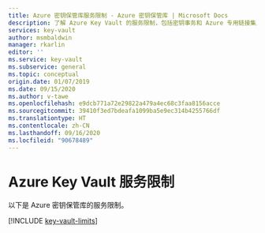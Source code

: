 ```yaml
---
title: Azure 密钥保管库服务限制 - Azure 密钥保管库 | Microsoft Docs
description: 了解 Azure Key Vault 的服务限制，包括密钥事务和 Azure 专用链接集成。
services: key-vault
author: msmbaldwin
manager: rkarlin
editor: ''
ms.service: key-vault
ms.subservice: general
ms.topic: conceptual
origin.date: 01/07/2019
ms.date: 09/15/2020
ms.author: v-tawe
ms.openlocfilehash: e9dcb771a72e29822a479a4ec68c3faa8156acce
ms.sourcegitcommit: 39410f3ed7bdeafa1099ba5e9ec314b4255766df
ms.translationtype: HT
ms.contentlocale: zh-CN
ms.lasthandoff: 09/16/2020
ms.locfileid: "90678489"
---
```

# <a name="azure-key-vault-service-limits"></a>Azure Key Vault 服务限制

以下是 Azure 密钥保管库的服务限制。

[!INCLUDE [key-vault-limits](../../../includes/key-vault-limits.md)]

